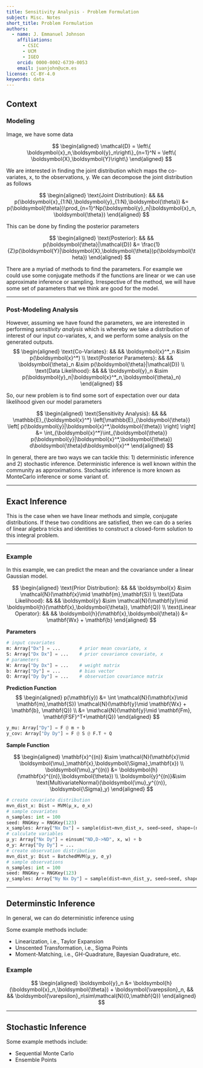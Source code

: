 ```yaml
---
title: Sensitivity Analysis - Problem Formulation
subject: Misc. Notes
short_title: Problem Formulation
authors:
  - name: J. Emmanuel Johnson
    affiliations:
      - CSIC
      - UCM
      - IGEO
    orcid: 0000-0002-6739-0053
    email: juanjohn@ucm.es
license: CC-BY-4.0
keywords: data
---
```



## Context

### Modeling

Image, we have some data

$$
\begin{aligned}
\mathcal{D} = \left\{ \boldsymbol{x}_n,\boldsymbol{y}_n\right\}_{n=1}^N =
\left\{ \boldsymbol{X},\boldsymbol{Y}\right\}
\end{aligned}
$$

We are interested in finding the joint distribution which maps the co-variates, x, to the observations, y.
We can decompose the joint distribution as follows

$$
\begin{aligned}
\text{Joint Distribution}: && &&
p(\boldsymbol{x}_{1:N},\boldsymbol{y}_{1:N},\boldsymbol{\theta}) &=
p(\boldsymbol{\theta})\prod_{n=1}^Np(\boldsymbol{y}_n|\boldsymbol{x}_n,\boldsymbol{\theta})
\end{aligned}
$$

This can be done by finding the posterior parameters

$$
\begin{aligned}
\text{Posterior}: && &&
p(\boldsymbol{\theta}|\mathcal{D}) &= \frac{1}{Z}p(\boldsymbol{Y}|\boldsymbol{X},\boldsymbol{\theta})p(\boldsymbol{\theta})
\end{aligned}
$$

There are a myriad of methods to find the parameters.
For example we could use some conjugate methods if the functions are linear or we can use approximate inference or sampling.
Irrespective of the method, we will have some set of parameters that we think are good for the model.

***
### Post-Modeling Analysis

However, assuming we have found the parameters, we are interested in performing *sensitivity analysis* which is whereby we take a distribution of interest of our input co-variates, x, and we perform some analysis on the generated outputs.
$$
\begin{aligned}
\text{Co-Variates}: && &&
\boldsymbol{x}^*_n &\sim p(\boldsymbol{x}^*) \\
\text{Posterior Parameters}: && &&
\boldsymbol{\theta}_n &\sim p(\boldsymbol{\theta}|\mathcal{D}) \\
\text{Data Likelihood}: && &&
\boldsymbol{y}_n &\sim p(\boldsymbol{y}_n|\boldsymbol{x}^*_n,\boldsymbol{\theta}_n)
\end{aligned}
$$

So, our new problem is to find some sort of expectation over our data likelihood given our model parameters

$$
\begin{aligned}
\text{Sensitivity Analysis}: && &&
\mathbb{E}_{\boldsymbol{x}^*}
\left[\mathbb{E}_{\boldsymbol{\theta}}
\left[ 
    p(\boldsymbol{y}|\boldsymbol{x}^*,\boldsymbol{\theta}) 
\right] 
\right] &= \int_{\boldsymbol{x}^*}\int_{\boldsymbol{\theta}}
p(\boldsymbol{y}|\boldsymbol{x}^*,\boldsymbol{\theta})
d\boldsymbol{\theta}d\boldsymbol{x}^*
\end{aligned}
$$

In general, there are two ways we can tackle this: 1) deterministic inference and 2) stochastic inference.
Deterministic inference is well known within the community as approximations.
Stochastic inference is more known as MonteCarlo inference or some variant of.


***
## Exact Inference

This is the case when we have linear methods and simple, conjugate distributions.
If these two conditions are satisfied, then we can do a series of linear algebra tricks and identities to construct a closed-form solution to this integral problem. 

***
### Example

In this example, we can predict the mean and the covariance under a linear Gaussian model.

$$
\begin{aligned}
\text{Prior Distribution}: && &&
\boldsymbol{x} &\sim \mathcal{N}(\mathbf{x}\mid \mathbf{m},\mathbf{S}) \\
\text{Data Likelihood}: && &&
\boldsymbol{y} &\sim \mathcal{N}(\mathbf{y}\mid \boldsymbol{h}(\mathbf{x},\boldsymbol{\theta}), \mathbf{Q}) \\
\text{Linear Operator}: && &&
\boldsymbol{h}(\mathbf{x},\boldsymbol{\theta}) &= \mathbf{Wx} + \mathbf{b}
\end{aligned}
$$

**Parameters**

```python
# input covariates
m: Array["Dx"] = ...       # prior mean covariate, x
S: Array["Dx Dx"] = ...    # prior covariance covariate, x
# parameters
W: Array["Dy Dx"] = ...    # weight matrix
b: Array["Dy"] = ...       # bias vector
Q: Array["Dy Dy"] = ...    # observation covariance matrix
```


**Prediction Function**
$$
\begin{aligned}
p(\mathbf{y}) &= \int \mathcal{N}(\mathbf{x}\mid \mathbf{m},\mathbf{S})
\mathcal{N}(\mathbf{y}\mid \mathbf{Wx} + \mathbf{b}, \mathbf{Q}) \\
&= \mathcal{N}(\mathbf{y}\mid \mathbf{Fm}, \mathbf{FSF}^T+\mathbf{Q})
\end{aligned}
$$

```python
y_mu: Array["Dy"] = F @ m + b
y_cov: Array["Dy Dy"] = F @ S @ F.T + Q
```

**Sample Function**

$$
\begin{aligned}
\mathbf{x}^{(n)} &\sim  \mathcal{N}(\mathbf{x}\mid \boldsymbol{\mu}_\mathbf{x},\boldsymbol{\Sigma}_\mathbf{x}) \\
\boldsymbol{\mu}_y^{(n)} &= \boldsymbol{h}(\mathbf{x}^{(n)},\boldsymbol{\theta}) \\
\boldsymbol{y}^{(n)}&\sim \text{MultivariateNormal}(\boldsymbol{\mu}_y^{(n)}, \boldsymbol{\Sigma}_y)
\end{aligned}
$$

```python
# create covariate distribution
mvn_dist_x: Dist = MVM(μ_x, σ_x)
# sample covariates
n_samples: int = 100
seed: RNGKey = RNGKey(123)
x_samples: Array["Nx Dx"] = sample(dist=mvn_dist_x, seed=seed, shape=(n_samples,))
# calculate variables
μ_y: Array["Nx Dy"] = einsum("ND,D->ND", x, w) + b
σ_y: Array["Dy Dy"] = ...
# create observation distribution
mvn_dist_y: Dist = BatchedMVM(μ_y, σ_y)
# sample observations
n_samples: int = 100
seed: RNGKey = RNGKey(123)
y_samples: Array["Ny Nx Dy"] = sample(dist=mvn_dist_y, seed=seed, shape=(n_samples,))
```


***
## Determinstic Inference

In general, we can do deterministic inference using 

Some example methods include:
* Linearization, i.e., Taylor Expansion
* Unscented Transformation, i.e., Sigma Points
* Moment-Matching, i.e., GH-Quadrature, Bayesian Quadrature, etc.

### Example

$$
\begin{aligned}
\boldsymbol{y}_n &= \boldsymbol{h}(\boldsymbol{x}_n,\boldsymbol{\theta}) + \boldsymbol{\varepsilon}_n, && &&
\boldsymbol{\varepsilon}_n\sim\mathcal{N}(0,\mathbf{Q})
\end{aligned}
$$

***
## Stochastic Inference

Some example methods include:
* Sequential Monte Carlo
* Ensemble Points
